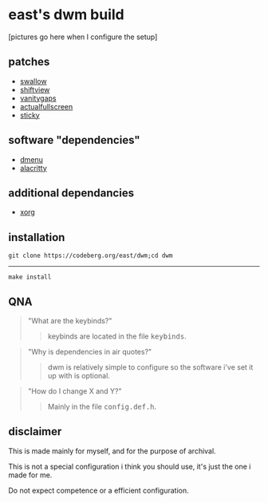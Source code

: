 east's dwm build
=================

[pictures go here when I configure the setup]


patches
-------
* [swallow](https://dwm.suckless.org/patches/swallow/)
* [shiftview](https://lists.suckless.org/dev/1104/7590.html/)
* [vanitygaps](https://dwm.suckless.org/patches/vanitygaps/)
* [actualfullscreen](https://dwm.suckless.org/patches/actualfullscreen/)
* [sticky](https://dwm.suckless.org/patches/sticky/)


software "dependencies"
---------------------
* [dmenu](https://tools.suckless.org/dmenu/)
* [alacritty](https://github.com/alacritty/alacritty)


additional dependancies
-----------------------

* [xorg](https://wiki.gentoo.org/wiki/Xorg/Guide)


installation
------------


    git clone https://codeberg.org/east/dwm;cd dwm

 ------------------------------------------------

    make install



QNA
---
>"What are the keybinds?"
>>keybinds are located in the file <kbd>keybinds</kbd>.

>"Why is dependencies in air quotes?"
>>dwm is relatively simple to configure so the software i've set it up with is optional.

>"How do I change X and Y?"
>>Mainly in the file <kbd>config.def.h</kbd>.


disclaimer
----------

This is made mainly for myself, and for the purpose of archival.

This is not a special configuration i think you should use, it's just the one i made for me.

Do not expect competence or a efficient configuration.
